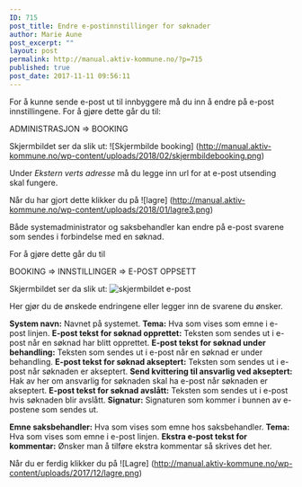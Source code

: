 ```yaml
---
ID: 715
post_title: Endre e-postinnstillinger for søknader
author: Marie Aune
post_excerpt: ""
layout: post
permalink: http://manual.aktiv-kommune.no/?p=715
published: true
post_date: 2017-11-11 09:56:11
---
```

For å kunne sende e-post ut til innbyggere må du inn å endre på e-post innstillingene.
For å gjøre dette går du til:

ADMINISTRASJON =&gt; BOOKING

Skjermbildet ser da slik ut:
![Skjermbilde booking] (http://manual.aktiv-kommune.no/wp-content/uploads/2018/02/skjermbildebooking.png)

Under *Ekstern verts adresse* må du legge inn url for at e-post utsending skal fungere.

Når du har gjort dette klikker du på
![lagre] (http://manual.aktiv-kommune.no/wp-content/uploads/2018/01/lagre3.png)

Både systemadministrator og saksbehandler kan endre på e-post svarene som sendes i forbindelse med en søknad.

For å gjøre dette går du til

BOOKING =&gt; INNSTILLINGER =&gt; E-POST OPPSETT

Skjermbildet ser da slik ut:
![skjermbildet e-post](http://manual.aktiv-kommune.no/wp-content/uploads/2018/02/Skjermbilde23.png)

Her gjør du de ønskede endringene eller legger inn de svarene du ønsker.

**System navn:** Navnet på systemet.
**Tema:** Hva som vises som emne i e-post linjen.
**E-post tekst for søknad opprettet:** Teksten som sendes ut i e-post når en søknad har blitt opprettet.
**E-post tekst for søknad under behandling:** Teksten som sendes ut i e-post når en søknad er under behandling.
**E-post tekst for søknad akseptert:** Teksten som sendes ut i e-post når søknaden er akseptert.
**Send kvittering til ansvarlig ved akseptert:** Hak av her om ansvarlig for søknaden skal ha e-post når søknaden er akseptert.
**E-post tekst for søknad avslått:** Teksten som sendes ut i e-post hvis søknaden blir avslått.
**Signatur:** Signaturen som kommer i bunnen av e-postene som sendes ut.

**Emne saksbehandler:** Hva som vises som emne hos saksbehandler.
**Tema:** Hva som vises som emne i e-post linjen.
**Ekstra e-post tekst for kommentar:** Ønsker man å tilføre ekstra kommentar så skrives det her.

Når du er ferdig klikker du på
![Lagre] (http://manual.aktiv-kommune.no/wp-content/uploads/2017/12/lagre.png)